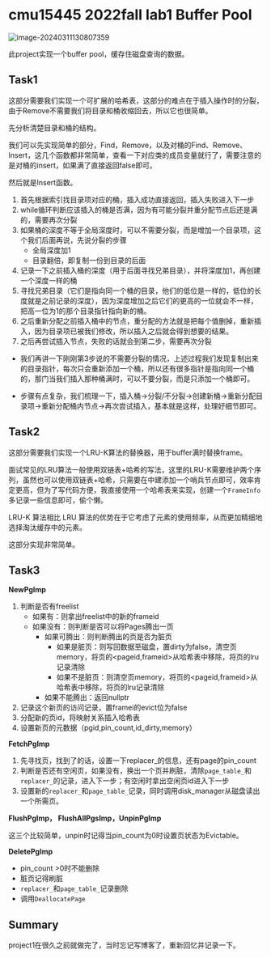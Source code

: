 # cmu15445 2022fall lab1 Buffer Pool

![image-20240311130807359](C:\Users\xuliz\AppData\Roaming\Typora\typora-user-images\image-20240311130807359.png)



此project实现一个buffer pool，缓存住磁盘查询的数据。

## Task1

这部分需要我们实现一个可扩展的哈希表，这部分的难点在于插入操作时的分裂，由于Remove不需要我们将目录和桶收缩回去，所以它也很简单。

先分析清楚目录和桶的结构。

我们可以先实现简单的部分，Find，Remove，以及对桶的Find、Remove、Insert，这几个函数都非常简单，查看一下对应类的成员变量就行了，需要注意的是对桶的insert，如果满了直接返回false即可。

然后就是Insert函数。

1. 首先根据索引找目录项对应的桶，插入成功直接返回，插入失败进入下一步
2. while循环判断应该插入的桶是否满，因为有可能分裂并重分配节点后还是满的，需要再次分裂
3. 如果桶的深度不等于全局深度时，可以不需要分裂，而是增加一个目录项，这个我们后面再说，先说分裂的步骤
   - 全局深度加1
   - 目录翻倍，即复制一份到目录的后面
4. 记录一下之前插入桶的深度（用于后面寻找兄弟目录），并将深度加1，再创建一个深度一样的桶
5. 寻找兄弟目录（它们是指向同一个桶的目录，他们的低位是一样的，低位的长度就是之前记录的深度），因为深度增加之后它们的更高的一位就会不一样，把高一位为1的那个目录指针指向新的桶。
6. 之后重新分配之前插入桶中的节点，重分配的方法就是把每个值删掉，重新插入，因为目录项已被我们修改，所以插入之后就会得到想要的结果。
7. 之后再尝试插入节点，失败的话就会到第二步，需要再次分裂

- 我们再讲一下刚刚第3步说的不需要分裂的情况，上述过程我们发现复制出来的目录指针，每次只会重新添加一个桶，所以还有很多指针是指向同一个桶的，那门当我们插入那种桶满时，可以不要分裂，而是只添加一个桶即可。

- 步骤有点复杂，我们梳理一下，插入桶->分裂/不分裂->创建新桶->重新分配目录项->重新分配桶内节点->再次尝试插入，基本就是这样，处理好细节即可。



## Task2

这部分需要我们实现一个LRU-K算法的替换器，用于buffer满时替换frame。

面试常见的LRU算法一般使用双链表+哈希的写法，这里的LRU-K需要维护两个序列，虽然也可以使用双链表+哈希，只需要在中建添加一个哨兵节点即可，效率肯定更高，但为了写代码方便，我直接使用一个哈希表来实现，创建一个`FrameInfo`多记录一些信息即可，偷个懒。

LRU-K 算法相比 LRU 算法的优势在于它考虑了元素的使用频率，从而更加精细地选择淘汰缓存中的元素。

这部分实现非常简单。



## Task3

**NewPgImp**

1. 判断是否有freelist
   - 如果有：则拿出freelist中的新的frameid
   - 如果没有：则判断是否可以将Pages腾出一页
     - 如果可腾出：则判断腾出的页是否为脏页
       - 如果是脏页：则写回数据至磁盘，置dirty为false，清空页memory，将页的<pageid,frameid>从哈希表中移除，将页的lru记录清除
       - 如果不是脏页：则清空页memory，将页的<pageid,frameid>从哈希表中移除，将页的lru记录清除
     - 如果不能腾出：返回nullptr
2. 记录这个新页的访问记录，置framei的evict位为false
3. 分配新的页id，将映射关系插入哈希表
4. 设置新页的元数据（pgid,pin_count,id_dirty,memory）



**FetchPgImp**

1. 先寻找页，找到了的话，设置一下replacer_的信息，还有page的pin_count
2. 判断是否还有空闲页，如果没有，换出一个页并刷脏，清除`page_table_`和 `replacer_`的记录，进入下一步；有空闲时拿出空闲页id进入下一步
3. 设置新的`replacer_`和`page_table_`记录，同时调用disk_manager从磁盘读出一个所需页。



**FlushPgImp， FlushAllPgsImp，UnpinPgImp**

这三个比较简单，unpin时记得当pin_count为0时设置页状态为Evictable。



**DeletePgImp**

- pin_count >0时不能删除
- 脏页记得刷脏
- `replacer_`和`page_table_`记录删除
- 调用`DeallocatePage`



## Summary

project1在很久之前就做完了，当时忘记写博客了，重新回忆并记录一下。
